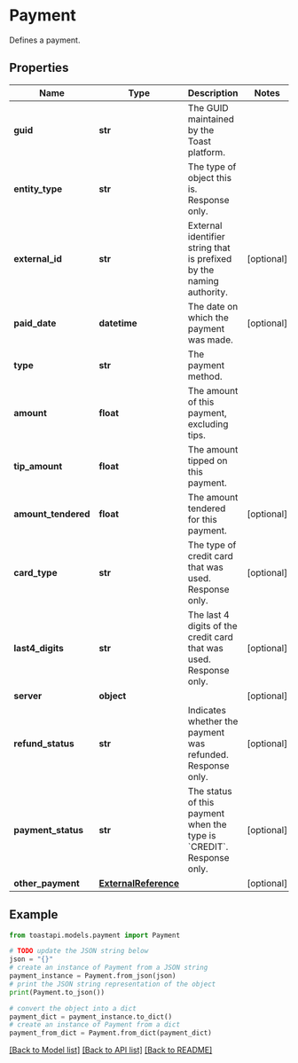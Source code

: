 # Payment

Defines a payment.

## Properties

Name | Type | Description | Notes
------------ | ------------- | ------------- | -------------
**guid** | **str** | The GUID maintained by the Toast platform. | 
**entity_type** | **str** | The type of object this is. Response only. | 
**external_id** | **str** | External identifier string that is prefixed by the naming authority. | [optional] 
**paid_date** | **datetime** | The date on which the payment was made. | [optional] 
**type** | **str** | The payment method.  | 
**amount** | **float** | The amount of this payment, excluding tips. | 
**tip_amount** | **float** | The amount tipped on this payment. | 
**amount_tendered** | **float** | The amount tendered for this payment. | [optional] 
**card_type** | **str** | The type of credit card that was used. Response only. | [optional] 
**last4_digits** | **str** | The last 4 digits of the credit card that was used. Response only. | [optional] 
**server** | **object** |  | [optional] 
**refund_status** | **str** | Indicates whether the payment was refunded. Response only.  | [optional] 
**payment_status** | **str** | The status of this payment when the type is &#x60;CREDIT&#x60;. Response only.  | [optional] 
**other_payment** | [**ExternalReference**](ExternalReference.md) |  | [optional] 

## Example

```python
from toastapi.models.payment import Payment

# TODO update the JSON string below
json = "{}"
# create an instance of Payment from a JSON string
payment_instance = Payment.from_json(json)
# print the JSON string representation of the object
print(Payment.to_json())

# convert the object into a dict
payment_dict = payment_instance.to_dict()
# create an instance of Payment from a dict
payment_from_dict = Payment.from_dict(payment_dict)
```
[[Back to Model list]](../README.md#documentation-for-models) [[Back to API list]](../README.md#documentation-for-api-endpoints) [[Back to README]](../README.md)


